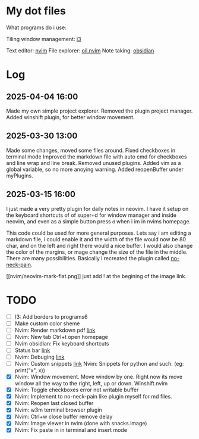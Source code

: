 # My dot files
What programs do i use:

Tiling window management: [i3](https://i3wm.org)

Text editor: [nvim](https://github.com/neovim/neovim)
File explorer: [oil.nvim](https://github.com/stevearc/oil.nvim)
Note taking: [obsidian](https://obsidian.md)

# Log
## 2025-04-04 16:00
Made my own simple project explorer. Removed the plugin project manager.
Added winshift plugin, for better window movement.

## 2025-03-30 13:00
Made some changes, moved some files around. Fixed checkboxes in terminal mode
Improved the markdown file with auto cmd for checkboxes and line wrap and line break.
Removed unused plugins.
Added vim as a global variable, so no more anoying warning.
Added reopenBuffer under myPlugins.

## 2025-03-15 16:00
I just made a very pretty plugin for daily notes in neovim. I have it setup on the keyboard shortcuts of of super+d for window manager and <C-d> inside neovim, and even as a simple button press `d` when i im in nvims homepage.

This code could be used for more general purposes. Lets say i am editing a markdown file, i could enable it and the width of the file would now be 80 char, and on the left and right there would a nice buffer. I would also change the color of the margins, or mage change the size of the file in the middle. There are many possibilities. Basically i recreated the plugin called [no-neck-pain](https://github.com/shortcuts/no-neck-pain.nvim).

[[nvim/neovim-mark-flat.png]] just add ! at the begining of the image link.

# TODO
- [ ] I3: Add borders to programs6
- [ ] Make custom color sheme
- [ ] Nvim: Render markdown pdf [link](https://www.reddit.com/r/neovim/s/PR1J883bu4)
- [ ] Nvim: New tab Ctrl+t open homepage
- [ ] Nvim obsidian: Fix keyboard shortcuts
- [ ] Status bar [link](https://www.reddit.com/r/i3wm/comments/79m7td/is_there_a_list_of_status_bars/)
- [ ] Nvim: Debuging [link](https://youtu.be/fvRwG17XsaA)
- [ ] Nvim: Custom snippets [link](https://youtu.be/Y3XWijJgdJs)
Nvim: Snippets for python and such. (eg: print("x", x))
- [x] Nvim: Window movement. Move window by one. Right now its move window all the way to the right, left, up or down. Winshift.nvim
- [x] Nvim: Toggle checkboxes error not writable buffer
- [x] Nvim: Implement to no-neck-pain like plugin myself for md files.
- [x] Nvim: Reopen last closed buffer
- [x] Nvim: w3m terminal browser plugin
- [x] Nvim: Ctrl+w close buffer remove delay
- [x] Nvim: Image viewer in nvim (done with snacks.image)
- [x] Nvim: Fix paste in in terminal and insert mode
